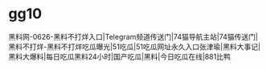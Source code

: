 # gg10
黑料网-0626-黑料不打烊入口|Telegram频道传送门|74猫导航主站|74猫传送门|黑料不打烊-黑料不打烊吃瓜曝光|51吃瓜|51吃瓜网址永久入口张津瑜|黑料大事记|黑料大爆料|每日吃瓜黑料24小时|国产吃瓜|黑料|今日吃瓜在线|881比鸭

